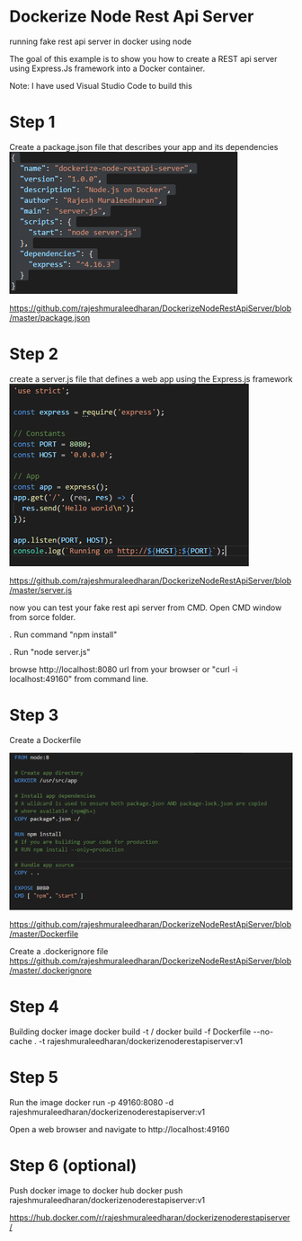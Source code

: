 # Dockerize Node Rest Api Server
running fake rest api server in docker using node

The goal of this example is to show you how to create a REST api server using Express.Js framework into a Docker container.

Note: I have used Visual Studio Code to build this

# Step 1
Create a package.json file that describes your app and its dependencies
![alt text](https://github.com/rajeshmuraleedharan/DockerizeNodeRestApiServer/blob/master/images/package.png)

https://github.com/rajeshmuraleedharan/DockerizeNodeRestApiServer/blob/master/package.json

# Step 2
create a server.js file that defines a web app using the Express.js framework
![alt text](https://github.com/rajeshmuraleedharan/DockerizeNodeRestApiServer/blob/master/images/serverjs.PNG)

https://github.com/rajeshmuraleedharan/DockerizeNodeRestApiServer/blob/master/server.js

now you can test your fake rest api server from CMD. Open CMD window from sorce folder. 

. Run command "npm install"

. Run "node server.js"

browse http://localhost:8080 url from your browser or "curl -i localhost:49160" from command line.

# Step 3
Create a Dockerfile

![alt text](https://github.com/rajeshmuraleedharan/DockerizeNodeRestApiServer/blob/master/images/dockerfile.PNG)

https://github.com/rajeshmuraleedharan/DockerizeNodeRestApiServer/blob/master/Dockerfile

Create a .dockerignore file
https://github.com/rajeshmuraleedharan/DockerizeNodeRestApiServer/blob/master/.dockerignore

# Step 4
Building docker image
docker build -t <your docker hub username>/<image name and tag>
docker build -f Dockerfile --no-cache . -t rajeshmuraleedharan/dockerizenoderestapiserver:v1
  
# Step 5
Run the image
docker run -p 49160:8080 -d rajeshmuraleedharan/dockerizenoderestapiserver:v1

Open a web browser and navigate to http://localhost:49160

# Step 6 (optional)
Push docker image to docker hub
docker push rajeshmuraleedharan/dockerizenoderestapiserver:v1

https://hub.docker.com/r/rajeshmuraleedharan/dockerizenoderestapiserver/

